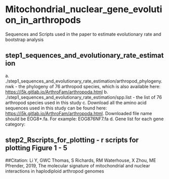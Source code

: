 # Mitochondrial_nuclear_gene_evolution_in_arthropods

Sequences and Scripts used in the paper to estimate evolutionary rate and bootstrap analysis


## step1_sequences_and_evolutionary_rate_estimation

a. ./step1_sequences_and_evolutionary_rate_estimation/arthropod_phylogeny.nwk - the phylogeny of 76 arthropod species, which is also available here: https://i5k.gitlab.io/ArthroFam/arthropoda.html
b. ./step1_sequences_and_evolutionary_rate_estimation/spp.list - the list of 76 arthropod species used in this study
c. Download all the amino acid sequences used in this study can be found here: https://i5k.gitlab.io/ArthroFam/arthropoda.html. Downloaded file name should be EOG8\*.fa. For example: EOG876NF7.fa
d. Gene list for each gene category: 

## step2_Rscripts_for_plotting - r scripts for plotting Figure 1 - 5

##Citation: 
Li Y, GWC Thomas, S Richards, RM Waterhouse, X Zhou, ME Pfrender, 2019, The molecular signature of mitochondrial and nuclear interactions in haplodiploid arthropod genomes
